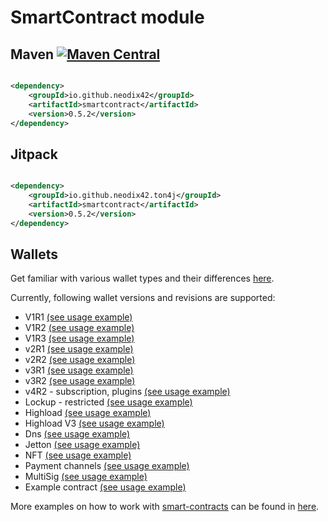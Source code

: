 # SmartContract module

## Maven [![Maven Central][maven-central-svg]][maven-central]

```xml

<dependency>
    <groupId>io.github.neodix42</groupId>
    <artifactId>smartcontract</artifactId>
    <version>0.5.2</version>
</dependency>
```

## Jitpack

```xml

<dependency>
    <groupId>io.github.neodix42.ton4j</groupId>
    <artifactId>smartcontract</artifactId>
    <version>0.5.2</version>
</dependency>
```

## Wallets

Get familiar with various wallet types and their differences [here](README-WALLETS.md).

Currently, following wallet versions and revisions are supported:

* V1R1 [(see usage example)](./src/test/java/org/ton/java/smartcontract/integrationtests/TestWalletV1R1.java)
* V1R2 [(see usage example)](v1r2-example.md)
* V1R3 [(see usage example)](./src/test/java/org/ton/java/smartcontract/integrationtests/TestWalletV1R3.java)
* v2R1 [(see usage example)](./src/test/java/org/ton/java/smartcontract/integrationtests/TestWalletV2R1Short.java)
* v2R2 [(see usage example)](./src/test/java/org/ton/java/smartcontract/integrationtests/TestWalletV2R2Short.java)
* v3R1 [(see usage example)](./src/test/java/org/ton/java/smartcontract/integrationtests/TestWalletV3R1.java)
* v3R2 [(see usage example)](./src/test/java/org/ton/java/smartcontract/integrationtests/TestWalletV3R2Short.java)
* v4R2 - subscription, plugins [(see usage example)](plugin-example.md)
* Lockup - restricted [(see usage example)](./src/test/java/org/ton/java/smartcontract/integrationtests/TestLockupWallet.java)
* Highload [(see usage example)](./src/test/java/org/ton/java/smartcontract/integrationtests/TestHighloadWalletV2.java)
* Highload V3 [(see usage example)](./src/test/java/org/ton/java/smartcontract/integrationtests/TestHighloadWalletV3.java)
* Dns [(see usage example)](dns-example.md)
* Jetton [(see usage example)](jetton-example.md)
* NFT [(see usage example)](nft-example.md)
* Payment channels [(see usage example)](./src/test/java/org/ton/java/smartcontract/integrationtests/TestPayments.java)
* MultiSig [(see usage example)](./src/test/java/org/ton/java/smartcontract/integrationtests/TestWalletMultiSig.java)
* Example contract [(see usage example)](sample-smc-example.md)

More examples on how to work with [smart-contracts](../smartcontract/src/main/java/org/ton/java/smartcontract) can be
found in [here](../smartcontract/src/test/java/org/ton/java/smartcontract).

[maven-central-svg]: https://img.shields.io/maven-central/v/io.github.neodix42/smartcontract

[maven-central]: https://mvnrepository.com/artifact/io.github.neodix42/smartcontract

[ton-svg]: https://img.shields.io/badge/Based%20on-TON-blue

[ton]: https://ton.org